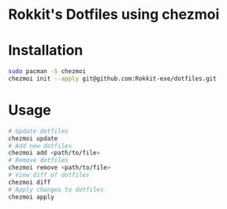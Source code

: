 # Rokkit's Dotfiles using chezmoi


# Installation

```bash
sudo pacman -S chezmoi
chezmoi init --apply git@github.com:Rokkit-exe/dotfiles.git
```

# Usage
```bash
# Update dotfiles
chezmoi update
# Add new dotfiles
chezmoi add <path/to/file>
# Remove dotfiles
chezmoi remove <path/to/file>
# View diff of dotfiles
chezmoi diff
# Apply changes to dotfiles
chezmoi apply
```

